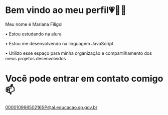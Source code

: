 # Bem vindo ao meu perfil💗💜💙
Meu nome é Mariana Filigoi

• Estou estudando na alura 

• Estou me desenvolvendo na linguagem JavaScript

• Utilizo esse espaço para minha organização e compartilhamento dos meus projetos desenvolvidos 

# Você pode entrar em contato comigo📫
00001099850216SP@al.educacao.sp.gov.br
